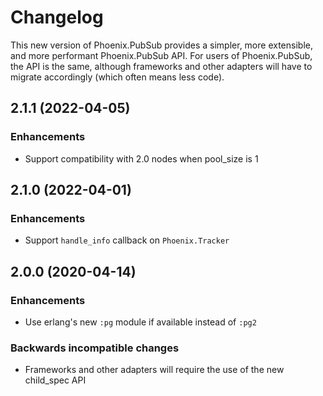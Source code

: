 # Changelog

This new version of Phoenix.PubSub provides a simpler, more extensible, and more performant Phoenix.PubSub API. For users of Phoenix.PubSub, the API is the same, although frameworks and other adapters will have to migrate accordingly (which often means less code).

## 2.1.1 (2022-04-05)

### Enhancements
  - Support compatibility with 2.0 nodes when pool_size is 1

## 2.1.0 (2022-04-01)

### Enhancements
  - Support `handle_info` callback on `Phoenix.Tracker`

## 2.0.0 (2020-04-14)

### Enhancements
  - Use erlang's new `:pg` module if available instead of `:pg2`

### Backwards incompatible changes
  - Frameworks and other adapters will require the use of the new child_spec API
